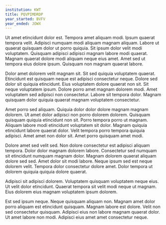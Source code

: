 ```yaml
---
institution: KWT
title: PQVPIMDRDP
year_started: BVFV
year_ended: JOWX
---
```


Ut amet etincidunt dolor est. Tempora amet aliquam modi. Ipsum quaerat tempora velit. Adipisci numquam modi aliquam magnam aliquam. Labore ut quaerat quisquam dolor ut porro quiquia. Sit ipsum dolor velit modi voluptatem. Quisquam adipisci adipisci magnam labore modi quaerat. Magnam quaerat dolore modi aliquam neque eius amet. Amet sed ut tempora eius dolore ipsum. Quisquam non magnam quaerat labore.

Dolor amet dolorem velit magnam sit. Sit sed quiquia voluptatem quaerat. Etincidunt est quisquam neque est adipisci consectetur neque. Dolore sed dolor sit quiquia etincidunt. Eius voluptatem dolore quaerat non sit. Sit neque voluptatem ipsum. Dolore porro amet magnam dolorem modi. Amet voluptatem sed adipisci non consectetur. Labore sit tempora dolor. Magnam quisquam dolor quiquia quaerat magnam voluptatem consectetur.

Amet porro sed aliquam. Quiquia dolor dolor dolore magnam magnam dolorem. Ut amet dolor adipisci non porro dolorem dolorem. Quisquam quisquam quiquia etincidunt non sit. Porro tempora porro ut magnam. Aliquam labore modi etincidunt voluptatem sit dolor. Magnam quiquia etincidunt labore quaerat dolor. Velit tempora porro tempora quiquia adipisci. Amet amet non dolor sit. Amet porro quisquam amet modi.

Dolore amet sed velit sed. Non dolore consectetur est adipisci aliquam tempora. Dolor dolor magnam dolorem labore. Consectetur sed numquam sit etincidunt numquam magnam dolor. Magnam dolorem quaerat aliquam dolore sed sed. Amet dolor sit modi labore. Neque ipsum sed est neque dolorem velit. Tempora dolor consectetur dolore amet. Dolor tempora ut dolorem quiquia quiquia dolore quaerat.

Adipisci sit adipisci dolorem. Voluptatem quisquam voluptatem neque eius. Ut velit dolor etincidunt. Quaerat tempora sit velit modi neque ut magnam. Eius dolorem eius magnam voluptatem ipsum dolorem.

Est sed ipsum neque. Neque quisquam aliquam non. Magnam amet dolor porro aliquam est etincidunt quisquam. Magnam labore est dolore. Velit non sed consectetur quisquam. Adipisci eius non labore magnam quaerat dolor. Ut amet labore non modi. Adipisci eius amet amet consectetur neque.
    